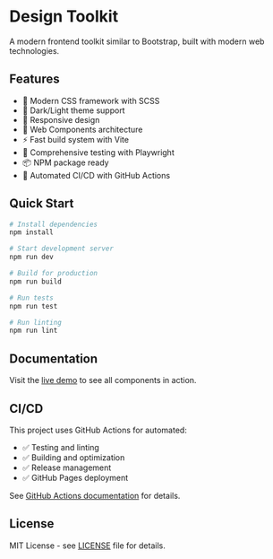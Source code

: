 # Design Toolkit

A modern frontend toolkit similar to Bootstrap, built with modern web technologies.

## Features

- 🎨 Modern CSS framework with SCSS
- 🌙 Dark/Light theme support
- 📱 Responsive design
- 🧩 Web Components architecture
- ⚡ Fast build system with Vite
- 🧪 Comprehensive testing with Playwright
- 📦 NPM package ready
- 🚀 Automated CI/CD with GitHub Actions

## Quick Start

```bash
# Install dependencies
npm install

# Start development server
npm run dev

# Build for production
npm run build

# Run tests
npm run test

# Run linting
npm run lint
```

## Documentation

Visit the [live demo](https://tivins.github.io/design-toolkit/) to see all components in action.

## CI/CD

This project uses GitHub Actions for automated:
- ✅ Testing and linting
- ✅ Building and optimization
- ✅ Release management
- ✅ GitHub Pages deployment

See [GitHub Actions documentation](docs/GITHUB_ACTIONS.md) for details.

## License

MIT License - see [LICENSE](LICENSE) file for details.